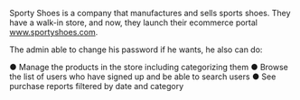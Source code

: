 Sporty Shoes is a company that manufactures and sells sports shoes. They have a walk-in store, and now, they launch their ecommerce portal www.sportyshoes.com.

The admin able to change his password if he wants, he also can do:

● Manage the products in the store including categorizing them
● Browse the list of users who have signed up and be able to search users
● See purchase reports filtered by date and category

 
